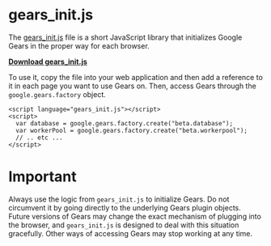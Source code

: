 # gears\_init.js #

The [gears\_init.js](http://google-gears.googlecode.com/svn/trunk/gears/sdk/gears_init.js) file is a short JavaScript library that initializes Google Gears in the proper way for each browser.

**[Download gears\_init.js](http://google-gears.googlecode.com/svn/trunk/gears/sdk/gears_init.js)**

To use it, copy the file into your web application and then add a reference to it in each page you want to use Gears on. Then, access Gears through the `google.gears.factory` object.

```
<script language="gears_init.js"></script>
<script>
  var database = google.gears.factory.create("beta.database");
  var workerPool = google.gears.factory.create("beta.workerpool");
  // .. etc ...
</script>
```

# Important #

Always use the logic from `gears_init.js` to initialize Gears. Do not circumvent it by going directly to the underlying Gears plugin objects. Future versions of Gears may change the exact mechanism of plugging into the browser, and `gears_init.js` is designed to deal with this situation gracefully. Other ways of accessing Gears may stop working at any time.